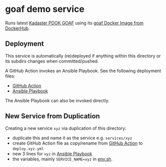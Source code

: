# goaf demo service 
Runs latest [Kadaster PDOK GOAF](https://github.com/PDOK/goaf) using
its [goaf Docker Image from DockerHub](https://hub.docker.com/r/pdok/wfs-3.0).

## Deployment

This service is automatically (re)deployed if anything within this directory or its subdirs changes
when committed/pushed.

A GitHub Action invokes an Ansible Playbook.
See the following deployment files:

* [GitHub Action](../../.github/workflows/deploy.goaf.yml)
* [Ansible Playbook](../../ansible/deploy.yml)

The Ansible Playbook can also be invoked directly.

## New Service from Duplication

Creating a new service `xyz` via duplication of this directory:

* duplicate this and name it as the service e.g. `services/xyz`
* create GitHub Action file as copy/rename from [GitHub Action](../../.github/workflows/deploy.goaf.yml) to `deploy.xyz.yml`
* new 3 lines for `xyz` in [Ansible Playbook](../../ansible/deploy.yml)
* the variables, mainly `SERVICE_NAME=xyz` in [env.sh](env.sh).
